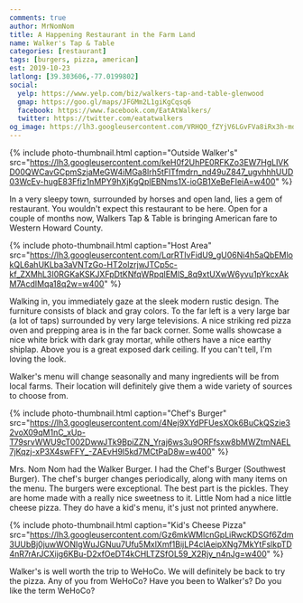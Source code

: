 ```yaml
---
comments: true
author: MrNomNom
title: A Happening Restaurant in the Farm Land
name: Walker's Tap & Table
categories: [restaurant]
tags: [burgers, pizza, american]
est: 2019-10-23
latlong: [39.303606,-77.0199802]
social:
  yelp: https://www.yelp.com/biz/walkers-tap-and-table-glenwood
  gmap: https://goo.gl/maps/JFGMm2L1giKgCqsq6
  facebook: https://www.facebook.com/EatAtWalkers/
  twitter: https://twitter.com/eatatwalkers
og_image: https://lh3.googleusercontent.com/VRHQO_fZYjV6LGvFVa8iRx3h-mdqdZ8wHPW8DBbq6xocXKoY_1Q9ZioCgM6ioW_zONqqlEJoYyRTGVEY75CkkyhIa1jQhX3-c_3u1YwhsvLCWg6_xJUiUCz9h_fewcMXlnWHc6exCw=w400
---
```


{%
  include photo-thumbnail.html 
  caption="Outside Walker's"
  src="https://lh3.googleusercontent.com/keH0f2UhPE0RFKZo3EW7HgLlVKD00QWCavGCpmSzjaMeGW4iMGa8lrh5tFlTfmdrn_nd49uZ847_ugvhhhUUD03WcEv-hugE83Ffiz1nMPY9hXjKgQplEBNms1X-ioGB1XeBeFIeiA=w400"
%}

In a very sleepy town, surrounded by horses and open land, lies a gem of restaurant. You wouldn't expect this restaurant to be here. Open for a couple of months now, Walkers Tap & Table is bringing American fare to Western Howard County.

<!--more-->

{%
  include photo-thumbnail.html 
  caption="Host Area"
  src="https://lh3.googleusercontent.com/LqrRTIvFidU9_gU06Ni4h5aQbEMlokQL6ahUKLba3aVNTzGo-HT2olzrjwJTCp5c-kf_ZXMhL3I0RGKaKSKJXFpDtKNfqWRpqlEMlS_8q9xtUXwW6yvu1pYkcxAkM7AcdIMqa18q2w=w400"
%}

Walking in, you immediately gaze at the sleek modern rustic design. The furniture consists of black and gray colors. To the far left is a very large bar (a lot of taps) surrounded by very large televisions. A nice striking red pizza oven and prepping area is in the far back corner. Some walls showcase a nice white brick with dark gray mortar, while others have a nice earthy shiplap. Above you is a great exposed dark ceiling. If you can't tell, I'm loving the look.

Walker's menu will change seasonally and many ingredients will be from local farms. Their location will definitely give them a wide variety of sources to choose from. 

{%
  include photo-thumbnail.html 
  caption="Chef's Burger"
  src="https://lh3.googleusercontent.com/4Nej9XYdPFUesXOk6BuCkQSzie32voX09qM1nC_xUp-T79srvWWU9cT002DwwJTk9BpiZZN_Yraj6ws3u9ORFfsxw8bMWZtmNAEL7jKqzj-xP3X4swFFY_-ZAEvH9I5kd7MCtPaD8w=w400"
%}

Mrs. Nom Nom had the Walker Burger. I had the Chef's Burger (Southwest Burger). The chef's burger changes periodically, along with many items on the menu. The burgers were exceptional. The best part is the pickles. They are home made with a really nice sweetness to it. Little Nom had a nice little cheese pizza. They do have a kid's menu, it's just not printed anywhere.

{%
  include photo-thumbnail.html 
  caption="Kid's Cheese Pizza"
  src="https://lh3.googleusercontent.com/Gz6mkWMlcnGpLiRwcKDSGf6Zdm3UUbBj0juwWONIgWuJGNuu7Ufu5MxlXmf1BijLP4clAeipXNg7MkYtFslkpTD4nR7rArJCXijg6KBu-D2xfOeDT4kCHLTZSfOL59_X2Rjy_n4nJg=w400"
%}

Walker's is well worth the trip to WeHoCo. We will definitely be back to try the pizza. Any of you from WeHoCo? Have you been to Walker's? Do you like the term WeHoCo?
